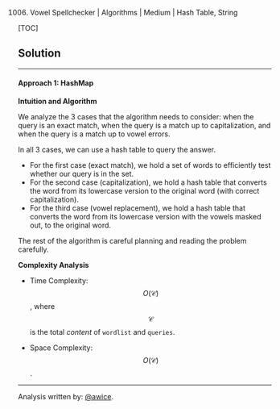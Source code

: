 1006. Vowel Spellchecker | Algorithms | Medium | Hash Table, String

[TOC]

## Solution
---
#### Approach 1: HashMap

**Intuition and Algorithm**

We analyze the 3 cases that the algorithm needs to consider: when the query is an exact match, when the query is a match up to capitalization, and when the query is a match up to vowel errors.

In all 3 cases, we can use a hash table to query the answer.

* For the first case (exact match), we hold a set of words to efficiently test whether our query is in the set.
* For the second case (capitalization), we hold a hash table that converts the word from its lowercase version to the original word (with correct capitalization).
* For the third case (vowel replacement), we hold a hash table that converts the word from its lowercase version with the vowels masked out, to the original word.

The rest of the algorithm is careful planning and reading the problem carefully.



**Complexity Analysis**

* Time Complexity:  $$O(\mathcal{C})$$, where $$\mathcal{C}$$ is the total *content* of `wordlist` and `queries`.

* Space Complexity:  $$O(\mathcal{C})$$.




---
Analysis written by: [@awice](https://leetcode.com/awice).
